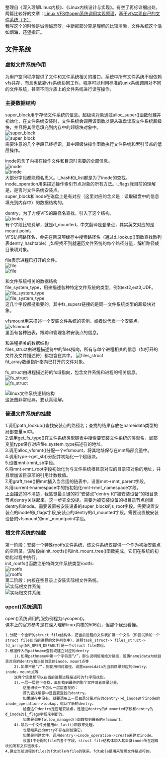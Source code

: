 整理自《深入理解Linux内核》、《Linux内核设计与实现》。有空了再标详细出处。  
两篇比较好的文章：[Linux VFS中open系统调用实现原理](http://blog.chinaunix.net/uid-28362602-id-3425578.html)，[基于vfs实现自己的文件系统（下）](https://mp.weixin.qq.com/s?__biz=MzI3NzA5MzUxNA==&mid=2664602545&idx=1&sn=420236c7883dac2b5bdd6f720d1ccb74&scene=0&utm_source=tuicool&utm_medium=referral)  
我写这个的时候是诚惶诚恐呀，中断那部分算是理解的比较清晰，文件系统这个浩如烟海，还望指正。  
## 文件系统  
### 虚拟文件系统作用  
为用户空间程序提供了文件和文件系统相关的接口。系统中所有文件系统不但依赖vfs共存，而且也依靠vfs系统协同工作。程序可以利用标准的unix系统调用对不同的文件系统，甚至不同介质上的文件系统进行读写操作。  
### 主要数据结构  
super_block用于存储文件系统的信息。超级块对象通过alloc_super()函数创建并初始化，在文件系统安装时，文件系统会调用该函数以便从磁盘读取文件系统超级快，并且将其信息填充到内存中的超级块对象中。  
![super_block](1.jpg)  
![super_block](2.jpg)  
需要注意的几个字段已经标识，其中超级快操作函数执行文件系统和索引节点的低层操作。  

inode包含了内核在操作文件和目录时需要的全部信息。  
![inode](3.jpg)  
![inode](4.jpg)  
大部分字段都能顾名思义。i_hash和i_list都是为了inode的查找。inode_operation用来描述操作索引节点对象的所有方法。i_flags我目前的理解是，是否时文件系统安装点。  
super_block和inode在磁盘上是有对应（这里对应的含义是：读取磁盘中的信息填充到内存中）的数据结构的。  
  
dentry，为了方便VFS的路径名查找，引入了这个结构。  
![dentry](5.jpg)  
有个字段比较费解，就是d_mounted，中文翻译是登录点，其实英文对应的是mount point。  
VFS访问路径名，会先在目录项缓存中搜索路径名（通过d_lookup()函数查找散列表dentry_hashtable）,如果找不到就遍历文件系统的每个路径分量，解析路径成目录项对象。  

file表示进程已打开的文件。  
![file](6.jpg)  
![file](7.jpg)  
    
和文件系统相关的数据结构  
file_system_type，用来描述各种特定文件系统的类型，例如ext2,ext3,UDF。  
![file_system_type](8.jpg)  
![file_system_type](9.jpg)  
这几个字段都挺重要的，其中fs_supers链接的是同一文件系统类型的超级块对象。  
  
vfsmount用来描述一个安装文件系统的实例，或者说代表一个安装点。  
![vfsmount](10.jpg)  
里面有各种链表，跟踪和管理各种安装点的信息。  
  
和进程相关的数据结构    
files_struct由进程描述符中的files指向，所有与单个进程相关的信息（如打开的文件及文件描述符）都包含在其中。
![files_struct](11.jpg)  
fd_array数组指针指向已打开的文件对象。  
  
fs_struct由进程描述符的fs域指向，包含文件系统和进程的相关信息。  
![fs_struct](12.jpg)  
![fs_struct](13.jpg)  
  
![linux文件系统逻辑结构](14.jpg)  
这张图非常经典。要认真理解。  
  
### 普通文件系统的挂载  
1.调用path_lookup()查找安装点的路径名；查找的结果存放在nameidata类型的局部变量nd中。  
2.调用get_fs_type()在文件系统类型链表中搜索要安装文件系统的类型名，局部变量type保存对应file_system_type描述符的地址。  
3.调用alloc_vfsmnt()分配一个vfsmount，将其地址保存在mnt局部变量中。  
4.调用type->get_sb()分配并初始化一个超级块。  
5.设置mnt->mnt_sb字段。  
6.将mnt->mnt_root字段初始化为与文件系统根目录对应的目录项对象的地址，并且增加该目录项的引用计数数值。  
7.用graft_tree()把mnt插入当合适的链表中，设置mnt->mnt_parent字段。  
8.用current->namespace中的指初始化mnt->mnt_namespace字段。  
上面描述的不清楚，我感觉最关键的将“安装点”dentry 和“被安装设备”的根目录节点dentry关联起来，这一步完全没提。需要为被安装设备的根目录节点创建dentry和inode。需要设置被安装设备的super_block的s_root字段。需要设置安装点的inode的i_flags字段,安装点的dentry的d_mounted字段。需要设置被安装设备的vfsmount的mnt_mountpoint字段。  
### 根文件系统的挂载  
第一阶段：安装一个特殊rootfs文件系统，该文件系统仅提供一个作为初始安装点的空目录。该阶段由init_rootfs()和init_mount_tree()函数完成，它们在系统的初始化过程中执行。  
init_rootfs()函数注册特殊文件系统类型rootfs:  
![rootfs](15.jpg)  
![rootfs](16.jpg)  
第二阶段：内核在空目录上安装实际根文件系统。  
![实际根文件系统](17.jpg)  
![实际根文件系统](18.jpg)  
### open()系统调用  
open()系统调用的服务例程为sysopen()。  
课本上的官方参考是在深入理解linux内核的506页，但那个我没看懂。  
```
1.分配一个全新的struct file结构体，把当前进程的文件表扩展一个文件（即尝试添加一个struct file到当前进程的文件列表中），进程task_struct-> files_struct-> fd_array[NR_OPEN_DEFAULT]是一个struct file数组。  
2.根据传入的pathname查找或建立对应的dentry
	1).如果pathname中第一个字符是“/”，那么说明使用绝对路径，设置nameidata为根目录对应的dentry和当前目录的inode，mount点等
	2).如果不是“/”，则使用相对路径，设置nameidata为当前目录对应的dentry，inode，mount点等
	这两个信息都可以在当前进程进程描述符的fs字段找到。
	3).一层一层往下查找，直到找到最终的那个文件或者目录分量。  
		这里细说一下怎么一层层查找的：  
		首先查找缓存中是否要查找的dentry。  
		如果缓存中没有，就要调用上一层目录分量对应的dentry->d_inode这个inode的inode_operation->lookup，返回了新的dentry。  
		检查这个dentry是否是安装点，是通过dentry的d_mounted字段和dentry的d_inode的i_flags字段来判断的。  
		如果是调用follow_managed()函数找到最新的vfsmount。  
	4).最后一个文件分量用do_last()函数来处理。  
		也是如果此dentry不存在则创建它。  
		如果是创建文件，调用dentry->inode_operation->create来建立inode。  
		设置1中分配的file的各个字段，struct file结构体加入其自身inode所在超级块的所有文件链表中。
4.建立当前进程的files的fdtable与file的联系。fdtable是用来管理文件描述符的。  
```
